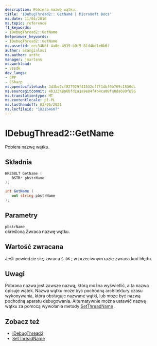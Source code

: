 ```yaml
---
description: Pobiera nazwę wątku.
title: 'IDebugThread2:: GetName | Microsoft Docs'
ms.date: 11/04/2016
ms.topic: reference
f1_keywords:
- IDebugThread2::GetName
helpviewer_keywords:
- IDebugThread2::GetName
ms.assetid: eec54b8f-4a0e-4919-b0f9-81d4bd1e0b6f
author: acangialosi
ms.author: anthc
manager: jmartens
ms.workload:
- vssdk
dev_langs:
- CPP
- CSharp
ms.openlocfilehash: 3d3be2cf827929f41532cf7f1dbf6b709c1850dc
ms.sourcegitcommit: 4b323a8a8bfd1a1a9e84f4b4ca88fa8da690f656
ms.translationtype: MT
ms.contentlocale: pl-PL
ms.lasthandoff: 03/05/2021
ms.locfileid: "102164607"
---
```

# <a name="idebugthread2getname"></a>IDebugThread2::GetName
Pobiera nazwę wątku.

## <a name="syntax"></a>Składnia

```cpp
HRESULT GetName ( 
   BSTR* pbstrName
);
```

```csharp
int GetName ( 
   out string pbstrName
);
```

## <a name="parameters"></a>Parametry
`pbstrName`\
określoną Zwraca nazwę wątku.

## <a name="return-value"></a>Wartość zwracana
 Jeśli powiedzie się, zwraca `S_OK` ; w przeciwnym razie zwraca kod błędu.

## <a name="remarks"></a>Uwagi
 Pobrana nazwa jest zawsze nazwą, którą można wyświetlić, a ta nazwa opisuje wątek. Nazwa wątku może być pochodną architektury czasu wykonywania, która obsługuje nazwane wątki, lub może być nazwą pochodną aparatu debugowania. Alternatywnie można ustawić nazwę wątku za pomocą wywołania metody [SetThreadName](../../../extensibility/debugger/reference/idebugthread2-setthreadname.md) .

## <a name="see-also"></a>Zobacz też
- [IDebugThread2](../../../extensibility/debugger/reference/idebugthread2.md)
- [SetThreadName](../../../extensibility/debugger/reference/idebugthread2-setthreadname.md)
